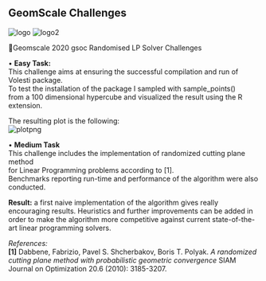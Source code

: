 ## GeomScale Challenges 


![logo](https://user-images.githubusercontent.com/60981694/77258473-76ed4c00-6c83-11ea-9740-c2eba0b008f8.png)
![logo2](https://user-images.githubusercontent.com/60981694/77258157-24923800-6c4f-11ea-8258-6539ca614569.png)

:rocket:Geomscale 2020 gsoc Randomised LP Solver Challenges

•	**Easy Task:**   
  This challenge aims at ensuring the successful compilation and run of Volesti package.   
  To test the installation of the package I sampled with sample_points()   
  from a 100 dimensional hypercube and visualized the result using the R extension.  
  
The resulting plot is the following:  
![plotpng](https://user-images.githubusercontent.com/60981694/77974408-bb21c180-72ff-11ea-948a-79bdf6edaf15.png)

•	**Medium Task**  
This challenge includes the implementation of randomized cutting plane method   
for Linear Programming problems according to [1].   
Benchmarks reporting run-time and performance of the algorithm were also conducted.  

**Result:** a first naive implementation of the algorithm gives really encouraging results. Heuristics and further improvements can be added in order to make the algorithm more competitive against current state-of-the-art linear programming solvers.
</br>

*References:*    
**[1]** Dabbene, Fabrizio, Pavel S. Shcherbakov, Boris T. Polyak. *A randomized cutting plane method with probabilistic geometric convergence* SIAM Journal on Optimization 20.6 (2010): 3185-3207.
